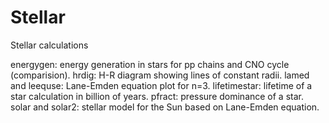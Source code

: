 # Stellar
Stellar calculations

energygen: energy generation in stars for pp chains and CNO cycle (comparision). 
hrdig: H-R diagram showing lines of constant radii. 
lamed and leequse: Lane-Emden equation plot for n=3. 
lifetimestar: lifetime of a star calculation in billion of years. 
pfract: pressure dominance of a star. 
solar and solar2: stellar model for the Sun based on Lane-Emden equation. 
